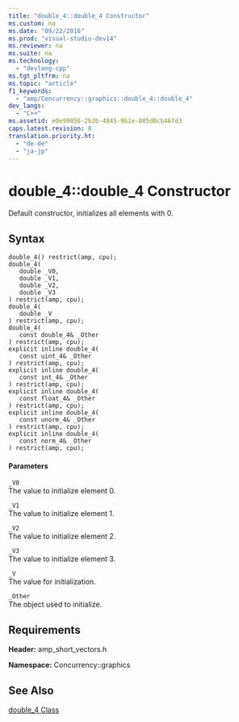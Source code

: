 ```yaml
---
title: "double_4::double_4 Constructor"
ms.custom: na
ms.date: "09/22/2016"
ms.prod: "visual-studio-dev14"
ms.reviewer: na
ms.suite: na
ms.technology: 
  - "devlang-cpp"
ms.tgt_pltfrm: na
ms.topic: "article"
f1_keywords: 
  - "amp/Concurrency::graphics::double_4::double_4"
dev_langs: 
  - "C++"
ms.assetid: e0e99056-2b2b-4845-9b1e-085d0cb46fd3
caps.latest.revision: 8
translation.priority.ht: 
  - "de-de"
  - "ja-jp"
---
```

# double_4::double_4 Constructor
Default constructor, initializes all elements with 0.  
  
## Syntax  
  
```  
double_4() restrict(amp, cpu);  
double_4(  
   double _V0,  
   double _V1,  
   double _V2,  
   double _V3  
) restrict(amp, cpu);  
double_4(  
   double _V  
) restrict(amp, cpu);  
double_4(  
   const double_4& _Other  
) restrict(amp, cpu);  
explicit inline double_4(  
   const uint_4& _Other  
) restrict(amp, cpu);  
explicit inline double_4(  
   const int_4& _Other  
) restrict(amp, cpu);  
explicit inline double_4(  
   const float_4& _Other  
) restrict(amp, cpu);  
explicit inline double_4(  
   const unorm_4& _Other  
) restrict(amp, cpu);  
explicit inline double_4(  
   const norm_4& _Other  
) restrict(amp, cpu);  
```  
  
#### Parameters  
 `_V0`  
 The value to initialize element 0.  
  
 `_V1`  
 The value to initialize element 1.  
  
 `_V2`  
 The value to initialize element 2.  
  
 `_V3`  
 The value to initialize element 3.  
  
 `_V`  
 The value for initialization.  
  
 `_Other`  
 The object used to initialize.  
  
## Requirements  
 **Header:** amp_short_vectors.h  
  
 **Namespace:** Concurrency::graphics  
  
## See Also  
 [double_4 Class](../vs140/double_4-class.md)